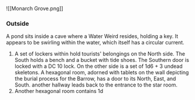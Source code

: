 ![[Monarch Grove.png]]
### Outside
A pond sits inside a cave where a Water Weird resides, holding a key. It appears to be swirling within the water, which itself has a circular current.

1. A set of lockers within hold tourists' belongings on the North side. The South holds a bench and a bucket with tide shoes. The Southern door is locked with a DC 10 lock. On the other side is a set of 1d6 + 3 undead skeletons.
A hexagonal room, adorned with tablets on the wall depicting the burial process for the Barrow, has a door to its North, East, and South. another hallway leads back to the entrance to the star room.
2. Another hexagonal room contains 1d